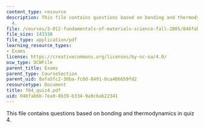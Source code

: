 ```yaml
---
content_type: resource
description: This file contains questions based on bonding and thermodynamics in quiz
  4.
file: /courses/3-012-fundamentals-of-materials-science-fall-2005/046fab6b7ea08b39b3349a9c6ab22341_f04_quiz4.pdf
file_size: 143338
file_type: application/pdf
learning_resource_types:
- Exams
license: https://creativecommons.org/licenses/by-nc-sa/4.0/
ocw_type: OCWFile
parent_title: Exams
parent_type: CourseSection
parent_uid: 8afa5fc2-30ba-fc0d-8491-0ca406659fd2
resourcetype: Document
title: f04_quiz4.pdf
uid: 046fab6b-7ea0-8b39-b334-9a9c6ab22341
---
```

This file contains questions based on bonding and thermodynamics in quiz 4.